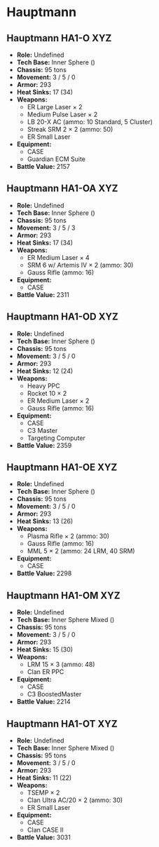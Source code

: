 # Hauptmann
## Hauptmann HA1-O XYZ
- **Role:** Undefined
- **Tech Base:** Inner Sphere ()
- **Chassis:** 95 tons
- **Movement:** 3 / 5 / 0
- **Armor:** 293
- **Heat Sinks:** 17 (34)
- **Weapons:**
  - ER Large Laser × 2
  - Medium Pulse Laser × 2
  - LB 20-X AC (ammo: 10 Standard, 5 Cluster)
  - Streak SRM 2 × 2 (ammo: 50)
  - ER Small Laser
- **Equipment:**
  - CASE
  - Guardian ECM Suite
- **Battle Value:** 2157

## Hauptmann HA1-OA XYZ
- **Role:** Undefined
- **Tech Base:** Inner Sphere ()
- **Chassis:** 95 tons
- **Movement:** 3 / 5 / 3
- **Armor:** 293
- **Heat Sinks:** 17 (34)
- **Weapons:**
  - ER Medium Laser × 4
  - SRM 6 w/ Artemis IV × 2 (ammo: 30)
  - Gauss Rifle (ammo: 16)
- **Equipment:**
  - CASE
- **Battle Value:** 2311

## Hauptmann HA1-OD XYZ
- **Role:** Undefined
- **Tech Base:** Inner Sphere ()
- **Chassis:** 95 tons
- **Movement:** 3 / 5 / 0
- **Armor:** 293
- **Heat Sinks:** 12 (24)
- **Weapons:**
  - Heavy PPC
  - Rocket 10 × 2
  - ER Medium Laser × 2
  - Gauss Rifle (ammo: 16)
- **Equipment:**
  - CASE
  - C3 Master
  - Targeting Computer
- **Battle Value:** 2359

## Hauptmann HA1-OE XYZ
- **Role:** Undefined
- **Tech Base:** Inner Sphere ()
- **Chassis:** 95 tons
- **Movement:** 3 / 5 / 0
- **Armor:** 293
- **Heat Sinks:** 13 (26)
- **Weapons:**
  - Plasma Rifle × 2 (ammo: 30)
  - Gauss Rifle (ammo: 16)
  - MML 5 × 2 (ammo: 24 LRM, 40 SRM)
- **Equipment:**
  - CASE
- **Battle Value:** 2298

## Hauptmann HA1-OM XYZ
- **Role:** Undefined
- **Tech Base:** Inner Sphere Mixed ()
- **Chassis:** 95 tons
- **Movement:** 3 / 5 / 0
- **Armor:** 293
- **Heat Sinks:** 15 (30)
- **Weapons:**
  - LRM 15 × 3 (ammo: 48)
  - Clan ER PPC
- **Equipment:**
  - CASE
  - C3 BoostedMaster
- **Battle Value:** 2214

## Hauptmann HA1-OT XYZ
- **Role:** Undefined
- **Tech Base:** Inner Sphere Mixed ()
- **Chassis:** 95 tons
- **Movement:** 3 / 5 / 0
- **Armor:** 293
- **Heat Sinks:** 11 (22)
- **Weapons:**
  - TSEMP × 2
  - Clan Ultra AC/20 × 2 (ammo: 30)
  - ER Small Laser
- **Equipment:**
  - CASE
  - Clan CASE II
- **Battle Value:** 3031

